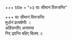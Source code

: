 +++
title = "०३ याः सीमानं विरुजन्ति"

+++
याः सीमानं विरुजन्ति  
मूर्धानं प्रत्यर्षणीः ।  
अहिंसन्तीर् अनामया  
निर् द्रवन्ति बहिर् बिलम् ॥